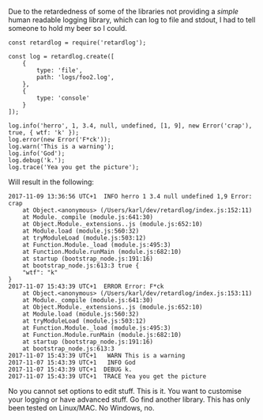 Due to the retardedness of some of the libraries not providing a *simple* human readable logging library, which can log to file and stdout, I had to tell someone to hold my beer so I could.
```
const retardlog = require('retardlog');

const log = retardlog.create([
    {
        type: 'file',
        path: 'logs/foo2.log',
    },
    {
        type: 'console'
    }
]);

log.info('herro', 1, 3.4, null, undefined, [1, 9], new Error('crap'), true, { wtf: 'k' });
log.error(new Error('F*ck'));
log.warn('This is a warning');
log.info('God');
log.debug('k.');
log.trace('Yea you get the picture');
```
Will result in the following:
```
2017-11-09 13:36:56 UTC+1  INFO herro 1 3.4 null undefined 1,9 Error: crap
    at Object.<anonymous> (/Users/karl/dev/retardlog/index.js:152:11)
    at Module._compile (module.js:641:30)
    at Object.Module._extensions..js (module.js:652:10)
    at Module.load (module.js:560:32)
    at tryModuleLoad (module.js:503:12)
    at Function.Module._load (module.js:495:3)
    at Function.Module.runMain (module.js:682:10)
    at startup (bootstrap_node.js:191:16)
    at bootstrap_node.js:613:3 true {
    "wtf": "k"
}
2017-11-07 15:43:39 UTC+1  ERROR Error: F*ck
    at Object.<anonymous> (/Users/karl/dev/retardlog/index.js:153:11)
    at Module._compile (module.js:641:30)
    at Object.Module._extensions..js (module.js:652:10)
    at Module.load (module.js:560:32)
    at tryModuleLoad (module.js:503:12)
    at Function.Module._load (module.js:495:3)
    at Function.Module.runMain (module.js:682:10)
    at startup (bootstrap_node.js:191:16)
    at bootstrap_node.js:613:3
2017-11-07 15:43:39 UTC+1   WARN This is a warning
2017-11-07 15:43:39 UTC+1   INFO God
2017-11-07 15:43:39 UTC+1  DEBUG k.
2017-11-07 15:43:39 UTC+1  TRACE Yea you get the picture
```
No you cannot set options to edit stuff. This is it. You want to customise your logging or have advanced stuff. Go find another library. This has only been tested on Linux/MAC. No Windows, no.
